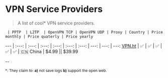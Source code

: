 # VPN Service Providers

> A list of cool\* VPN service providers.

     | PPTP  | L2TP  | OpenVPN TCP | OpenVPN UDP | Proxy | Country | Price monthly | Price quaterly | Price yearly 
 --- | :---: | :---: | :---:       | :---:       | :---: | :---:   | ---:          | ---:           | ---:
[VPN.ht](https://vpn.ht) | :white_check_mark: | :white_check_mark: | :white_check_mark: | :white_check_mark: | :white_check_mark: | :cn: China | $4.99 || $39.99 

--

<sub>\*: They claim to: **a)** not save logs **b)** support the open web.</sub>
